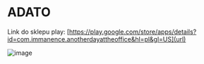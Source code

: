 # ADATO

Link do sklepu play: [https://play.google.com/store/apps/details?id=com.immanence.anotherdayattheoffice&hl=pl&gl=US](url)

![image](https://github.com/ImMan3NcE/ADATO/assets/112756919/80513433-99ae-4d08-ae5d-b364abfa3247)
